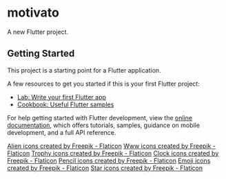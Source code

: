 # motivato

A new Flutter project.

## Getting Started

This project is a starting point for a Flutter application.

A few resources to get you started if this is your first Flutter project:

- [Lab: Write your first Flutter app](https://docs.flutter.dev/get-started/codelab)
- [Cookbook: Useful Flutter samples](https://docs.flutter.dev/cookbook)

For help getting started with Flutter development, view the
[online documentation](https://docs.flutter.dev/), which offers tutorials,
samples, guidance on mobile development, and a full API reference.

<a href="https://www.flaticon.com/free-icons/alien" title="alien icons">Alien icons created by Freepik - Flaticon</a>
<a href="https://www.flaticon.com/free-icons/www" title="www icons">Www icons created by Freepik - Flaticon</a>
<a href="https://www.flaticon.com/free-icons/trophy" title="trophy icons">Trophy icons created by Freepik - Flaticon</a>
<a href="https://www.flaticon.com/free-icons/clock" title="clock icons">Clock icons created by Freepik - Flaticon</a>
<a href="https://www.flaticon.com/free-icons/pencil" title="pencil icons">Pencil icons created by Freepik - Flaticon</a>
<a href="https://www.flaticon.com/free-icons/emoji" title="emoji icons">Emoji icons created by Freepik - Flaticon</a>
<a href="https://www.flaticon.com/free-icons/star" title="star icons">Star icons created by Freepik - Flaticon</a>